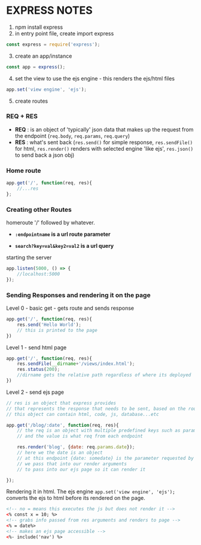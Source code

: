 # EXPRESS NOTES

1. npm install express
2. in entry point file, create import express
```javascript
const express = require('express');
```
3. create an app/instance
```javascript
const app = express();
```
4. set the view to use the ejs engine - this renders the ejs/html files
```javascript
app.set('view engine', 'ejs');
```
5. create routes

### REQ + RES

 - **REQ** : is an object of 'typically' json data that makes up the request from the endpoint (`req.body`, `req.params`, `req.query`)
 - **RES** : what's sent back (`res.send()` for simple response, `res.sendFile()` for html, `res.render()` renders with selected engine 'like ejs', `res.json()` to send back a json obj)

### Home route

```javascript
app.get('/', function(req, res){
    //...res
};
```

### Creating other Routes

homeroute '/' followed by whatever.

 - **`:endpointname` is a url route parameter**

 - **`search?key=val&key2=val2` is a url query**


starting the server
```javascript
app.listen(5000, () => {
    //localhost:5000
});
```

### Sending Responses and rendering it on the page

Level 0 - basic get - gets route and sends response

```javascript
app.get('/', function(req, res){
    res.send('Hello World');
    // this is printed to the page
})
```

Level 1 - send html page

```javascript
app.get('/', function(req, res){
    res.sendFile(__dirname+'/views/index.html');
    res.status(200);
    //dirname gets the relative path regardless of where its deployed
})
```

Level 2 - send ejs page

```javascript
// res is an object that express provides
// that represents the response that needs to be sent, based on the route that was requested
// this object can contain html, code, js, database...etc

app.get('/blog/:date', function(req, res){
    // the req is an object with multiple predefined keys such as params: and query:
    // and the value is what req from each endpoint

    res.render('blog', {date: req.params.date});
    // here we the date is an object
    // at this endpoint {date: somedate} is the parameter requested by the endpoint
    // we pass that into our render arguments
    // to pass into our ejs page so it can render it

});
```
Rendering it in html. The ejs engine `app.set('view engine', 'ejs');` converts the ejs to html before its rendered on the page.

```HTML
<!-- no = means this executes the js but does not render it -->
<% const x = 10; %>
<!-- grabs info passed from res arguments and renders to page -->
<% = date%>
<!-- makes an ejs page accessible -->
<%- include('nav') %>
```
